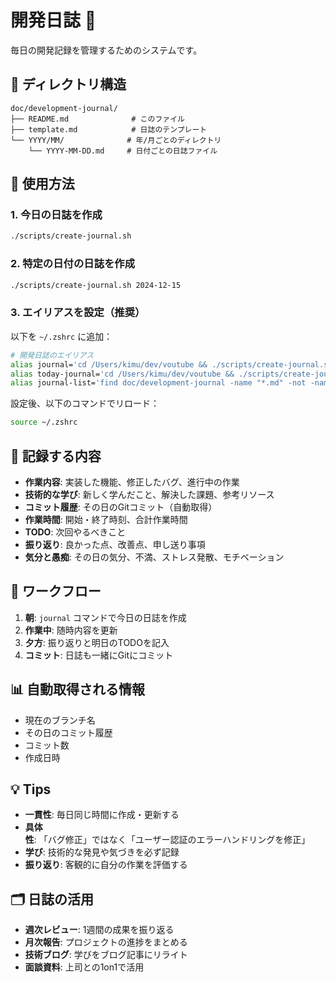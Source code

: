 # 開発日誌 📝

毎日の開発記録を管理するためのシステムです。

## 📁 ディレクトリ構造

```
doc/development-journal/
├── README.md              # このファイル
├── template.md            # 日誌のテンプレート
└── YYYY/MM/              # 年/月ごとのディレクトリ
    └── YYYY-MM-DD.md     # 日付ごとの日誌ファイル
```

## 🚀 使用方法

### 1. 今日の日誌を作成

```bash
./scripts/create-journal.sh
```

### 2. 特定の日付の日誌を作成

```bash
./scripts/create-journal.sh 2024-12-15
```

### 3. エイリアスを設定（推奨）

以下を `~/.zshrc` に追加：

```bash
# 開発日誌のエイリアス
alias journal='cd /Users/kimu/dev/voutube && ./scripts/create-journal.sh'
alias today-journal='cd /Users/kimu/dev/voutube && ./scripts/create-journal.sh'
alias journal-list='find doc/development-journal -name "*.md" -not -name "README.md" -not -name "template.md" | sort'
```

設定後、以下のコマンドでリロード：
```bash
source ~/.zshrc
```

## 📝 記録する内容

- **作業内容**: 実装した機能、修正したバグ、進行中の作業
- **技術的な学び**: 新しく学んだこと、解決した課題、参考リソース
- **コミット履歴**: その日のGitコミット（自動取得）
- **作業時間**: 開始・終了時刻、合計作業時間
- **TODO**: 次回やるべきこと
- **振り返り**: 良かった点、改善点、申し送り事項
- **気分と愚痴**: その日の気分、不満、ストレス発散、モチベーション

## 🔄 ワークフロー

1. **朝**: `journal` コマンドで今日の日誌を作成
2. **作業中**: 随時内容を更新
3. **夕方**: 振り返りと明日のTODOを記入
4. **コミット**: 日誌も一緒にGitにコミット

## 📊 自動取得される情報

- 現在のブランチ名
- その日のコミット履歴
- コミット数
- 作成日時

## 💡 Tips

- **一貫性**: 毎日同じ時間に作成・更新する
- **具体性**: 「バグ修正」ではなく「ユーザー認証のエラーハンドリングを修正」
- **学び**: 技術的な発見や気づきを必ず記録
- **振り返り**: 客観的に自分の作業を評価する

## 🗂️ 日誌の活用

- **週次レビュー**: 1週間の成果を振り返る
- **月次報告**: プロジェクトの進捗をまとめる
- **技術ブログ**: 学びをブログ記事にリライト
- **面談資料**: 上司との1on1で活用 